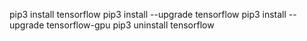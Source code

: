 pip3 install tensorflow
pip3 install --upgrade tensorflow
pip3 install --upgrade tensorflow-gpu
pip3 uninstall tensorflow